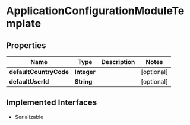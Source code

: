 

# ApplicationConfigurationModuleTemplate


## Properties

| Name | Type | Description | Notes |
|------------ | ------------- | ------------- | -------------|
|**defaultCountryCode** | **Integer** |  |  [optional] |
|**defaultUserId** | **String** |  |  [optional] |


## Implemented Interfaces

* Serializable

